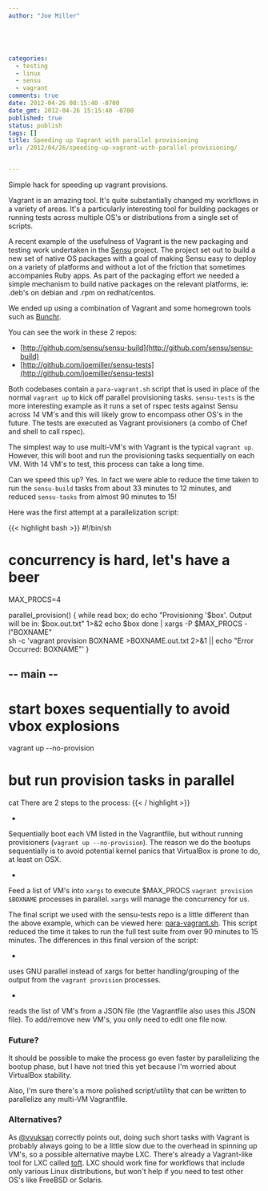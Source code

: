 ```yaml
---
author: "Joe Miller"





categories:
  - testing
  - linux
  - sensu
  - vagrant
comments: true
date: 2012-04-26 08:15:40 -0700
date_gmt: 2012-04-26 15:15:40 -0700
published: true
status: publish
tags: []
title: Speeding up Vagrant with parallel provisioning
url: /2012/04/26/speeding-up-vagrant-with-parallel-provisioning/


---
```


Simple hack for speeding up vagrant provisions.
<!--more-->

Vagrant is an amazing tool. It's quite substantially changed my workflows in a variety of areas. It's a particularly interesting tool for building packages or running tests across multiple OS's or distributions from a single set of scripts.

A recent example of the usefulness of Vagrant is the new packaging and testing work undertaken in the [Sensu](https://github.com/sensu/sensu) project. The project set out to build a new set of native OS packages with a goal of making Sensu easy to deploy on a variety of platforms and without a lot of the friction that sometimes accompanies Ruby apps. As part of the packaging effort we needed a simple mechanism to build native packages on the relevant platforms, ie: .deb's on debian and .rpm on redhat/centos.

We ended up using a combination of Vagrant and some homegrown tools such as [Bunchr](https://github.com/joemiller/bunchr).

You can see the work in these 2 repos:

- [http://github.com/sensu/sensu-build](http://github.com/sensu/sensu-build)
- [http://github.com/joemiller/sensu-tests](http://github.com/joemiller/sensu-tests)

Both codebases contain a `para-vagrant.sh` script that is used in place of the normal `vagrant up` to kick off parallel provisioning tasks. `sensu-tests` is the more interesting example as it runs a set of rspec tests against Sensu across _14_ VM's and this will likely grow to encompass other OS's in the future. The tests are executed as Vagrant provisioners (a combo of Chef and shell to call rspec).

The simplest way to use multi-VM's with Vagrant is the typical `vagrant up`. However, this will boot and run the provisioning tasks sequentially on each VM. With 14 VM's to test, this process can take a long time.

Can we speed this up? Yes. In fact we were able to reduce the time taken to run the `sensu-build` tasks from about 33 minutes to 12 minutes, and reduced `sensu-tasks` from almost 90 minutes to 15!

Here was the first attempt at a parallelization script:

{{< highlight bash >}}
#!/bin/sh


# concurrency is hard, let's have a beer


MAX_PROCS=4


parallel_provision() {
    while read box; do
        echo "Provisioning '$box'. Output will be in: $box.out.txt" 1>&2
        echo $box
    done | xargs -P $MAX_PROCS -I"BOXNAME" \
        sh -c 'vagrant provision BOXNAME >BOXNAME.out.txt 2>&1 || echo "Error Occurred: BOXNAME"'
}


## -- main -- ##


# start boxes sequentially to avoid vbox explosions
vagrant up --no-provision


# but run provision tasks in parallel
cat 
There are 2 steps to the process:
{{< / highlight >}}

- 

Sequentially boot each VM listed in the Vagrantfile, but without running provisioners (`vagrant up --no-provision`). The reason we do the bootups sequentially is to avoid potential kernel panics that VirtualBox is prone to do, at least on OSX.

- 

Feed a list of VM's into `xargs` to execute $MAX\_PROCS `vagrant provision $BOXNAME` processes in parallel. `xargs` will manage the concurrency for us.

The final script we used with the sensu-tests repo is a little different than the above example, which can be viewed here: [para-vagrant.sh](https://github.com/joemiller/sensu-tests/blob/master/para-vagrant.sh). This script reduced the time it takes to run the full test suite from over 90 minutes to 15 minutes. The differences in this final version of the script:

- 

uses GNU parallel instead of xargs for better handling/grouping of the output from the `vagrant provision` processes.

- 

reads the list of VM's from a JSON file (the Vagrantfile also uses this JSON file). To add/remove new VM's, you only need to edit one file now.

### Future?

It should be possible to make the process go even faster by parallelizing the bootup phase, but I have not tried this yet because I'm worried about VirtualBox stability.

Also, I'm sure there's a more polished script/utility that can be written to parallelize any multi-VM Vagrantfile.

### Alternatives?

As [@vvuksan](https://twitter.com/vvuksan) correctly points out, doing such short tasks with Vagrant is probably always going to be a little slow due to the overhead in spinning up VM's, so a possible alternative maybe LXC. There's already a Vagrant-like tool for LXC called [toft](https://github.com/exceedhl/toft). LXC should work fine for workflows that include only various Linux distributions, but won't help if you need to test other OS's like FreeBSD or Solaris.
